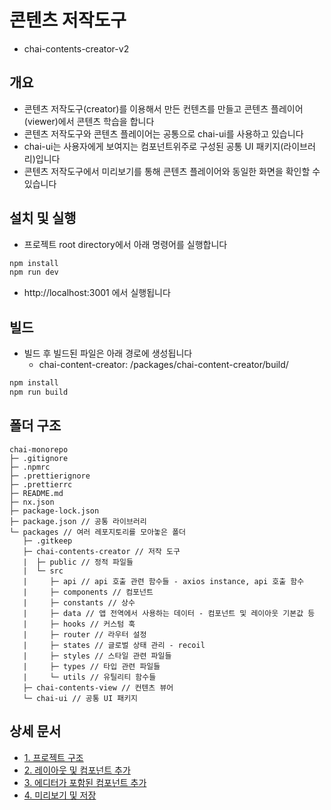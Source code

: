 # 콘텐츠 저작도구

- chai-contents-creator-v2

## 개요

- 콘텐츠 저작도구(creator)를 이용해서 만든 컨텐츠를 만들고 콘텐츠 플레이어(viewer)에서 콘텐츠 학습을 합니다
- 콘텐츠 저작도구와 콘텐츠 플레이어는 공통으로 chai-ui를 사용하고 있습니다
- chai-ui는 사용자에게 보여지는 컴포넌트위주로 구성된 공통 UI 패키지(라이브러리)입니다
- 콘텐츠 저작도구에서 미리보기를 통해 콘텐츠 플레이어와 동일한 화면을 확인할 수 있습니다

## 설치 및 실행

- 프로젝트 root directory에서 아래 명령어를 실행합니다

```bash
npm install
npm run dev
```

- http://localhost:3001 에서 실행됩니다

## 빌드

- 빌드 후 빌드된 파일은 아래 경로에 생성됩니다
  - chai-content-creator: /packages/chai-content-creator/build/

```bash
npm install
npm run build
```

## 폴더 구조

```
chai-monorepo
├─ .gitignore
├─ .npmrc
├─ .prettierignore
├─ .prettierrc
├─ README.md
├─ nx.json
├─ package-lock.json
├─ package.json // 공통 라이브러리
└─ packages // 여러 레포지토리를 모아놓은 폴더
   ├─ .gitkeep
   ├─ chai-contents-creator // 저작 도구
   |  ├─ public // 정적 파일들
   |  └─ src
   |     ├─ api // api 호출 관련 함수들 - axios instance, api 호출 함수
   |     ├─ components // 컴포넌트
   |     ├─ constants // 상수
   |     ├─ data // 앱 전역에서 사용하는 데이터 - 컴포넌트 및 레이아웃 기본값 등
   |     ├─ hooks // 커스텀 훅
   |     ├─ router // 라우터 설정
   |     ├─ states // 글로벌 상태 관리 - recoil
   |     ├─ styles // 스타일 관련 파일들
   |     ├─ types // 타입 관련 파일들
   |     └─ utils // 유틸리티 함수들
   ├─ chai-contents-view // 컨텐츠 뷰어
   └─ chai-ui // 공통 UI 패키지

```

## 상세 문서

- [1. 프로젝트 구조](../../docs/creator/01_project.md)
- [2. 레이아웃 및 컴포넌트 추가](../../docs/creator/02_add-components.md)
- [3. 에디터가 포함된 컴포넌트 추가](../../docs/creator/03_editor.md)
- [4. 미리보기 및 저장](../../docs/creator/04_preview-save.md)
